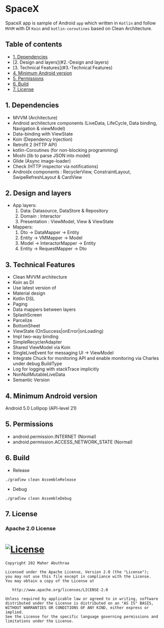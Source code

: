 # SpaceX

SpaceX app is sample of Android `app` which written in `Kotlin` and follow `MVVM` with DI `Koin`
and `kotlin-coroutines` based on Clean Architecture.

## Table of contents

* [1. Dependencies](#1.-Dependencies)
* [2. Design and layers](#2.-Design and layers)
* [3. Technical Features](#3.-Technical Features)
* [4. Minimum Android version](#4.-Minimum-Android-version)
* [5. Permissions](#5.-Permissions)
* [6. Build](#6.-Build)
* [7. License](#7.-License)

## 1. Dependencies

- MVVM (Architecture)
- Android architecture components (LiveData, LifeCycle, Data binding, Navigation & viewModel)
- Data-binding with ViewState
- Koin (Dependency Injection)
- Retrofit 2 (HTTP API)
- kotlin-Coroutines (for non-blocking programming)
- Moshi (lib to parse JSON into model)
- Glide (Async image-loader)
- Check (HTTP inspector via notifications)
- Androidx components : RecyclerView, ConstraintLayout, SwipeRefreshLayout & CardView

## 2. Design and layers

* App layers:
    1. Data: Datasource, DataStore & Repository
    2. Domain : Interactor
    3. Presentation : ViewModel, View & ViewState
* Mappers:
    1. Dto -> DataMapper -> Entity
    2. Entity -> VMMapper -> Model
    3. Model -> InteractorMapper -> Entity
    4. Entity -> RequestMapper -> Dto

## 3. Technical Features

* Clean MVVM architecture
* Koin as DI
* Use latest version of
* Material design
* Kotlin DSL
* Paging
* Data mappers between layers
* SplashScreen
* Parcelize
* BottomSheet
* ViewState (OnSuccess|onError|onLoading)
* Impl two-way binding
* SimpleRecyclerAdapter
* Shared ViewModel via Koin
* SingleLiveEvent for messaging UI -> ViewModel
* Integrate Chuck for monitoring API and enable monitoring via Charles under debug BuildType
* Log for logging with stackTrace implicitly
* NonNullMutableLiveData
* Semantic Version

## 4. Minimum Android version

Android 5.0 Lollipop (API-level 21)

## 5. Permissions

- android.permission.INTERNET (Normal)
- android.permission.ACCESS_NETWORK_STATE (Normal)

## 6. Build

- Release

```
./gradlew clean AssembleRelease
```

- Debug

```
./gradlew clean AssembleDebug
```

## 7. License

### Apache 2.0 License

[![License](https://img.shields.io/badge/License-Apache%202.0-yellowgreen.svg)](https://opensource.org/licenses/Apache-2.0)
=======

    Copyright 202 Maher Abuthraa

    Licensed under the Apache License, Version 2.0 (the "License");
    you may not use this file except in compliance with the License.
    You may obtain a copy of the License at

       http://www.apache.org/licenses/LICENSE-2.0

    Unless required by applicable law or agreed to in writing, software
    distributed under the License is distributed on an "AS IS" BASIS,
    WITHOUT WARRANTIES OR CONDITIONS OF ANY KIND, either express or implied.
    See the License for the specific language governing permissions and
    limitations under the License. 


